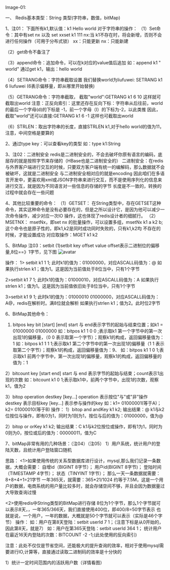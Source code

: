 Image-01:

一、 Redis基本类型：String 类型(字符串，数值，bitMap)

1、注01：
下面所有k1,默认值：k1 Hello world
对于字符串的操作：
（1）Set命令：其中有set nx 以及 set xxset k1 111 nx:当 k1不存在时，将会新增，否则不会进行任何操作（可用于分布式锁）
xx：只能更新
nx：只能新建

（2）get命令不备注了


（3）append命令：追加命令，可以在k对应的value值后追加
如：append k1 " world"
通过get k1，输出：hello world

（4）SETRANG命令：字符串截取设置
我们替换world为liufuwei: SETRANG k1 6 liufuwei (6表示偏移量，即从哪里开始替换)

（5）GETRANG命令：字符串截取，
截取"world":GETRANG k1 6 10  这样就可截取出world
注意：正反向索引：这里还存在反向下标：字符串从后往前，world的最后一个字母(d)的下标是 -1，前一个字母（l）的下标为-2，以此类推
因此，截取"world"还可以直接:GETRANG k1 6 -1   这样也可截取出world

（6）STRLEN：取出字符串的长度，直接STRLEN k1,对于hello world的值为11，注意，中间空格是要算的

2、通过type key：可以查看key的类型
如：type k1:String

3、注02：二进制安全
redis是二进制安全的，不会去破坏你原有语言的编码，底层存的就是按照字节来存储的（HBase也是二进制安全的）
二进制安全：在redis与外界客户端进行交互的时候，只要双方客户端有统一的编解码，那么数据就不会被破坏，这就是二进制安全
与二进制安全相对应的就是encoding
因此咱们在多语言开发中，更喜欢用xml或JSON字符串来进行交互，而不是使用序列化的信息来进行交互，就是因为不同语言对一些信息的存储的字节
长度是不一致的，转换的过程中就会存在一些问题

4、其他比较重要的命令：
（1）GETSET：
在String类型中，存在GETSET这种命令，其实这种命令是没有必要存在的，但是之所以设计它，是因为他可以减少一次命令操作，减少对应一次IO
操作，这也体现了redis设计者的细腻行。 
（2）MSETNX：
msetNx，即set nx 的批量操作，可以设置多组，msetNx k1 a k2 b;这个命令也是原子性的，即k1,k2是同时成功同时失败的，只有k1,k2均
不存在的时候，才能设置成功
对应取操作：MGET k1 k2

5、BitMap 注03：setbit
(1)setbit key offset value 
offset表示二进制位的偏移量,8位==》1字节，见下图
![avatar](/Users/liufuwei/Documents/my-project/my-juc/JUC/myJuc/image/redis-bitMap.png)   
 
操作：
1> setbit k1 1 1; 
此时k1的值为：01000000，对应ASCALL码值为：@
如果执行strlen k1；值为1。这是因为当前值处于8位当中，只有1个字节

2>setbit k1 7 1;
此时k1的值为：01000010，对应ASCALL码值为：A
如果执行strlen k1；值为1。这是因为当前值依旧处于8位当中，只有1个字节

3>setbit k1 9 1;
此时k1的值为：01000010 01000000，对应ASCALL码值为：A@，redis在解析时。满8位就会解析
如果执行strlen k1；值为2。此时位2字节
 
6、BitMap其他命令：
1) bitpos key bit [start] [end]
start 与 end表示字节的起始与结束位置；如k1 = 01000000 01000000
如：bitpos k1 1 0 0 ;表示取k1 第一个字节中的第一次出现1的偏移量，（0 0 表示取第一个字节）；观察k1的构成，返回偏移量值为：1
如：bitpos k1 1 1 1;表示取k1 第二个字节中的第一次出现1的偏移量（1 1 表示取第二个字节）；观察k1的构成，返回偏移量值为：9、
如：bitpos k1 1 0 1;表示取k1 前两个字节中，第一次出现1的偏移量，观察k1的构成，返回偏移量的值为：1

2）bitcount key  [start end] 
start 与 end 表示字节的起始与结束；count表示1出现的次数
如：bitcount k1 0 1;表示取k1中，前两个字节中，出现1的次数，观察k1，值为2

3）bitop operation destkey [key...]
operation 表示按位"与"或"非"操作
destkey 表示目标key
[key...] 表示参与操作的key
如：k1= 01000001(等于A)；  k2= 01000010(等于B)
操作：
1）bitop and andKey k1 k2;
输出结果：@
k1与k2位按位与操作，即有0为1，同时为1则为1，按位与后的值为：01000000，值为@

2）bitop or orKey k1 k2;
输出结果：C
k1与k2位按位或操作，即有1为1，同时为0则为0，按位或后的值为：00000011，值为C

7、bitMap非常有用的几种场景：（注04）（注05）
1）用户系统，统计用户的登陆天数，且统计用户登陆窗口随机 

思路：
<1>如果使用传统的关系型数据库进行设计，mysql,那么我们记录一条数据，大概会需要：
自增id（BIGINT 8字节）；
用户id(BIGINT 8字节)；
登陆时间（TIMESTAMP 4字节）；
状态（TINYINT 1字节）；
那么一天一条数据就需要：8+8+4+1=21字节
一年365天，就需要：365*21/1024 约等于7.5M，这是一个用户的数据，电商系统的用户量比较多时，就会存储空间不够，并且会因为数据量过大导致查询过慢

<2>使用redis中String类型的BitMap进行存储
8位为1个字节，那么1个字节就可以表示8天，，一年365/366天，我们直接使用400位，即400/8=50字节表示
也就是说，一个用户，一年的数据，大概就是50个字节就可以表示（实际是46个字节）
操作：
如：用户在第8天登陆：setbit userId 7 1；（注意下标是从0开始的，因此第8天，就是7）
如：用户在第365天登陆：setbit userId 364 1；
统计用户在最近16天内登陆的次数：BITCOUNT -2 -1;(此处使用的反向索引)

注意：此处不仅仅是节省空间，还能极大的提升查询的效率，相对于使用mysql需要进行IO,计算等，直接通过读取二进制码的效率是十分快的

1）统计一定时间范围内的活跃用户数（详情看图） 